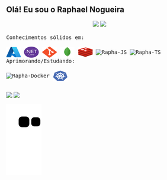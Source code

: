## Olá! Eu sou o Raphael Nogueira
<div align="center">
  <img height="150em" src="https://github-readme-stats.vercel.app/api?username=raphanogueira&show_icons=true&theme=blueberry&include_all_commits=true&count_private=true"/>
  <img height="140em" src="https://github-readme-stats.vercel.app/api/top-langs/?username=raphanogueira&layout=compact&langs_count=7&theme=blueberry"/>
</div>
  
<div style="display: inline_block"><br>
  <kbd align="center">
    <kbd class="panel-heading">Conhecimentos sólidos em: </kbd>
      <br>
      <br>
      <img title="Azure" align="center" alt="Rapha-Azure" height="30" width="40" src="https://raw.githubusercontent.com/devicons/devicon/master/icons/azure/azure-original.svg">
      <img title=".Net Core" align="center" alt="Rapha-dotnetcore" height="30" width="40" src="https://raw.githubusercontent.com/devicons/devicon/master/icons/dotnetcore/dotnetcore-original.svg">
      <img title="Git" align="center" alt="Rapha-Git" height="30" width="40" src="https://raw.githubusercontent.com/devicons/devicon/master/icons/git/git-original.svg">
      <img title="MongoDB" align="center" alt="Rapha-MongoDb" height="30" width="40" src="https://raw.githubusercontent.com/devicons/devicon/master/icons/mongodb/mongodb-original.svg">
      <img title="Redis" align="center" alt="Rapha-Redis" height="30" width="40" src="https://raw.githubusercontent.com/devicons/devicon/master/icons/redis/redis-original.svg">
      <img title="JavaScript" align="center" alt="Rapha-JS" height="30" width="40" src="https://cdn.jsdelivr.net/gh/devicons/devicon/icons/javascript/javascript-original.svg" />
      <img title="TypeScript" align="center" alt="Rapha-TS" height="30" width="40" src="https://cdn.jsdelivr.net/gh/devicons/devicon/icons/typescript/typescript-original.svg" />
  </kbd>
  <kbd align="center">
    <kbd class="panel-heading">Aprimorando/Estudando: </kbd>
      <br>
      <br>
      <img title="Docker" align="center" alt="Rapha-Docker" height="30" width="40" src="https://cdn.jsdelivr.net/gh/devicons/devicon/icons/docker/docker-plain.svg">
      <img title="Kubernetes" align="center" alt="Rapha-Kubernetes" height="30" width="40" src="https://raw.githubusercontent.com/devicons/devicon/master/icons/kubernetes/kubernetes-plain.svg">
  </kbd>
</div>

  ##
  
<div>
  <a href = "mailto:raphael_dc1nogueira@hotmail.com.br"><img src="https://img.shields.io/badge/Microsoft_Outlook-0078D4?style=for-the-badge&logo=microsoft-outlook&logoColor=white" target="_blank"></a>
  <a href="https://www.linkedin.com/in/raphanogueira/" target="_blank"><img src="https://img.shields.io/badge/-LinkedIn-%230077B5?style=for-the-badge&logo=linkedin&logoColor=white" target="_blank"></a>

  ![Snake animation](https://github.com/raphanogueira/raphanogueira/blob/output/github-contribution-grid-snake.svg)
  
</div>
